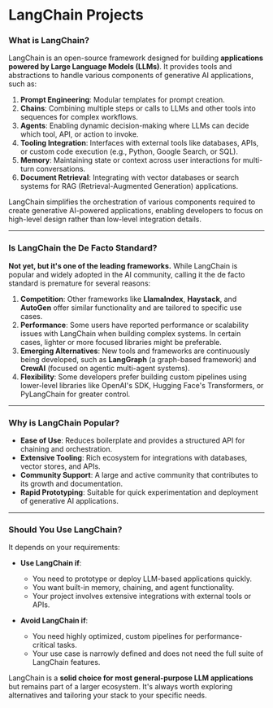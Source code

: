 # LangChain Projects

### What is LangChain?

LangChain is an open-source framework designed for building **applications powered by Large Language Models (LLMs)**. It provides tools and abstractions to handle various components of generative AI applications, such as:

1. **Prompt Engineering**: Modular templates for prompt creation.
2. **Chains**: Combining multiple steps or calls to LLMs and other tools into sequences for complex workflows.
3. **Agents**: Enabling dynamic decision-making where LLMs can decide which tool, API, or action to invoke.
4. **Tooling Integration**: Interfaces with external tools like databases, APIs, or custom code execution (e.g., Python, Google Search, or SQL).
5. **Memory**: Maintaining state or context across user interactions for multi-turn conversations.
6. **Document Retrieval**: Integrating with vector databases or search systems for RAG (Retrieval-Augmented Generation) applications.

LangChain simplifies the orchestration of various components required to create generative AI-powered applications, enabling developers to focus on high-level design rather than low-level integration details.

---

### Is LangChain the De Facto Standard?

**Not yet, but it's one of the leading frameworks.** While LangChain is popular and widely adopted in the AI community, calling it the de facto standard is premature for several reasons:

1. **Competition**: Other frameworks like **LlamaIndex**, **Haystack**, and **AutoGen** offer similar functionality and are tailored to specific use cases.
2. **Performance**: Some users have reported performance or scalability issues with LangChain when building complex systems. In certain cases, lighter or more focused libraries might be preferable.
3. **Emerging Alternatives**: New tools and frameworks are continuously being developed, such as **LangGraph** (a graph-based framework) and **CrewAI** (focused on agentic multi-agent systems).
4. **Flexibility**: Some developers prefer building custom pipelines using lower-level libraries like OpenAI's SDK, Hugging Face's Transformers, or PyLangChain for greater control.

---

### Why is LangChain Popular?

- **Ease of Use**: Reduces boilerplate and provides a structured API for chaining and orchestration.
- **Extensive Tooling**: Rich ecosystem for integrations with databases, vector stores, and APIs.
- **Community Support**: A large and active community that contributes to its growth and documentation.
- **Rapid Prototyping**: Suitable for quick experimentation and deployment of generative AI applications.

---

### Should You Use LangChain?

It depends on your requirements:

- **Use LangChain if**:
  - You need to prototype or deploy LLM-based applications quickly.
  - You want built-in memory, chaining, and agent functionality.
  - Your project involves extensive integrations with external tools or APIs.

- **Avoid LangChain if**:
  - You need highly optimized, custom pipelines for performance-critical tasks.
  - Your use case is narrowly defined and does not need the full suite of LangChain features.

LangChain is a **solid choice for most general-purpose LLM applications** but remains part of a larger ecosystem. It's always worth exploring alternatives and tailoring your stack to your specific needs.
